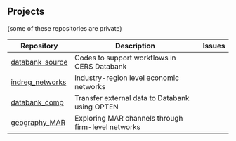 ## Projects
(some of these repositories are private)

| Repository | Description | Issues |
|---|---| -- |
| [databank_source](https://github.com/ANET-econ-networks/databank_source) | Codes to support workflows in CERS Databank | |
| [indreg_networks](https://github.com/ANET-econ-networks/indreg_networks) | Industry-region level economic networks | |
| [databank_comp](https://github.com/ANET-econ-networks/databank_comp) | Transfer external data to Databank using OPTEN | |
| [geography_MAR](https://github.com/ANET-econ-networks/geography_MAR) | Exploring MAR channels through firm-level networks | |

